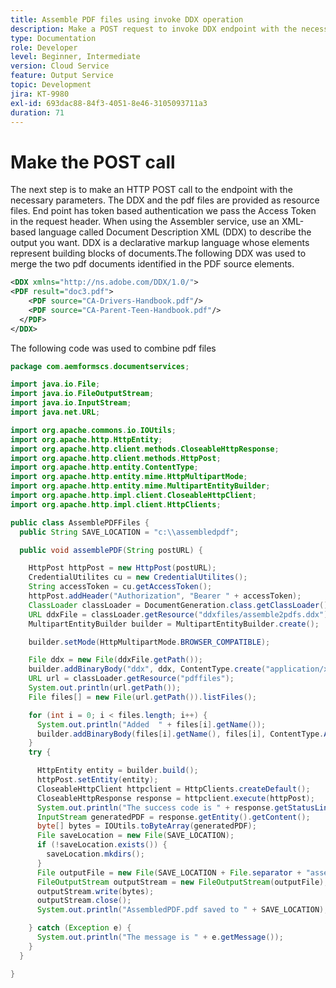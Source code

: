 ```yaml
---
title: Assemble PDF files using invoke DDX operation
description: Make a POST request to invoke DDX endpoint with the necessary parameters
type: Documentation
role: Developer
level: Beginner, Intermediate
version: Cloud Service
feature: Output Service
topic: Development
jira: KT-9980
exl-id: 693dac88-84f3-4051-8e46-3105093711a3
duration: 71
---
```

# Make the POST call


The next step is to make an HTTP POST call to the endpoint with the necessary parameters. The DDX and the pdf files are provided as resource files. End point has token based authentication we pass the Access Token in the request header.
When using the Assembler service, use an XML-based language called Document Description XML (DDX) to describe the output you want. DDX is a declarative markup language whose elements represent building blocks of documents.The following DDX was used to merge the two pdf documents identified in the PDF source elements.

```xml
<DDX xmlns="http://ns.adobe.com/DDX/1.0/">
<PDF result="doc3.pdf"> 
	<PDF source="CA-Drivers-Handbook.pdf"/>
 	<PDF source="CA-Parent-Teen-Handbook.pdf"/>
  </PDF>
</DDX>
```

The following code was used to combine pdf files

```java
package com.aemformscs.documentservices;

import java.io.File;
import java.io.FileOutputStream;
import java.io.InputStream;
import java.net.URL;

import org.apache.commons.io.IOUtils;
import org.apache.http.HttpEntity;
import org.apache.http.client.methods.CloseableHttpResponse;
import org.apache.http.client.methods.HttpPost;
import org.apache.http.entity.ContentType;
import org.apache.http.entity.mime.HttpMultipartMode;
import org.apache.http.entity.mime.MultipartEntityBuilder;
import org.apache.http.impl.client.CloseableHttpClient;
import org.apache.http.impl.client.HttpClients;

public class AssemblePDFFiles {
  public String SAVE_LOCATION = "c:\\assembledpdf";

  public void assemblePDF(String postURL) {

    HttpPost httpPost = new HttpPost(postURL);
    CredentialUtilites cu = new CredentialUtilites();
    String accessToken = cu.getAccessToken();
    httpPost.addHeader("Authorization", "Bearer " + accessToken);
    ClassLoader classLoader = DocumentGeneration.class.getClassLoader();
    URL ddxFile = classLoader.getResource("ddxfiles/assemble2pdfs.ddx");
    MultipartEntityBuilder builder = MultipartEntityBuilder.create();

    builder.setMode(HttpMultipartMode.BROWSER_COMPATIBLE);

    File ddx = new File(ddxFile.getPath());
    builder.addBinaryBody("ddx", ddx, ContentType.create("application/xml"), ddx.getName());
    URL url = classLoader.getResource("pdffiles");
    System.out.println(url.getPath());
    File files[] = new File(url.getPath()).listFiles();

    for (int i = 0; i < files.length; i++) {
      System.out.println("Added  " + files[i].getName());
      builder.addBinaryBody(files[i].getName(), files[i], ContentType.APPLICATION_OCTET_STREAM, files[i].getName());
    }
    try {

      HttpEntity entity = builder.build();
      httpPost.setEntity(entity);
      CloseableHttpClient httpclient = HttpClients.createDefault();
      CloseableHttpResponse response = httpclient.execute(httpPost);
      System.out.println("The success code is " + response.getStatusLine().getStatusCode());
      InputStream generatedPDF = response.getEntity().getContent();
      byte[] bytes = IOUtils.toByteArray(generatedPDF);
      File saveLocation = new File(SAVE_LOCATION);
      if (!saveLocation.exists()) {
        saveLocation.mkdirs();
      }
      File outputFile = new File(SAVE_LOCATION + File.separator + "assembledPDF.pdf");
      FileOutputStream outputStream = new FileOutputStream(outputFile);
      outputStream.write(bytes);
      outputStream.close();
      System.out.println("AssembledPDF.pdf saved to " + SAVE_LOCATION);

    } catch (Exception e) {
      System.out.println("The message is " + e.getMessage());
    }
  }

}
```
